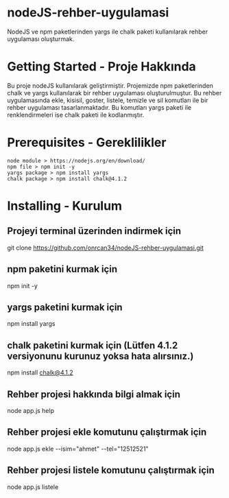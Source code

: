 # nodeJS-rehber-uygulamasi
NodeJS ve npm paketlerinden yargs ile chalk paketi kullanılarak rehber uygulaması oluşturmak.

# Getting Started - Proje Hakkında
Bu proje nodeJS kullanılarak geliştirmiştir. Projemizde npm paketlerinden chalk ve yargs kullanılarak bir rehber uygulaması oluşturulmuştur. Bu rehber uygulamasında ekle, kisisil, goster, listele, temizle ve sil komutları ile bir rehber uygulaması tasarlanmaktadır. Bu komutları yargs paketi ile renklendirmeleri ise chalk paketi ile 
kodlanmıştır.

# Prerequisites - Gereklilikler
```
node module > https://nodejs.org/en/download/
npm file > npm init -y
yargs package > npm install yargs
chalk package > npm install chalk@4.1.2
```

# Installing - Kurulum
## Projeyi terminal üzerinden indirmek için
git clone https://github.com/onrcan34/nodeJS-rehber-uygulamasi.git
## npm paketini kurmak için
npm init -y
## yargs paketini kurmak için
npm install yargs
## chalk paketini kurmak için (Lütfen 4.1.2 versiyonunu kurunuz yoksa hata alırsınız.)
npm install chalk@4.1.2
## Rehber projesi hakkında bilgi almak için
node app.js help
## Rehber projesi ekle komutunu çalıştırmak için
node app.js ekle --isim="ahmet" --tel="12512521"
## Rehber projesi listele komutunu çalıştırmak için
node app.js listele
